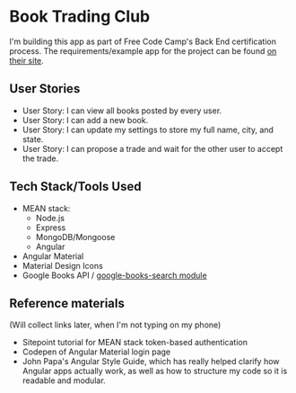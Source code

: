 # Book Trading Club
I'm building this app as part of Free Code Camp's Back End certification process. The requirements/example app for the project can be found [on their site](https://www.freecodecamp.com/challenges/manage-a-book-trading-club).

## User Stories
- User Story: I can view all books posted by every user.
- User Story: I can add a new book.
- User Story: I can update my settings to store my full name, city, and state.
- User Story: I can propose a trade and wait for the other user to accept the trade.

## Tech Stack/Tools Used
- MEAN stack:
    - Node.js
    - Express
    - MongoDB/Mongoose
    - Angular
- Angular Material
- Material Design Icons
- Google Books API / [google-books-search module](https://www.npmjs.com/package/google-books-search)

## Reference materials
(Will collect links later, when I'm not typing on my phone)
- Sitepoint tutorial for MEAN stack token-based authentication
- Codepen of Angular Material login page
- John Papa's Angular Style Guide, which has really helped clarify how Angular apps actually work, as well as how to structure my code so it is readable and modular.
